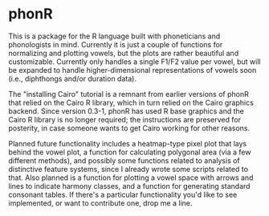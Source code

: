 phonR
=============

This is a package for the R language built with phoneticians and phonologists in mind. Currently it is just a couple of functions for normalizing and plotting vowels, but the plots are rather beautiful and customizable. Currently only handles a single F1/F2 value per vowel, but will be expanded to handle higher-dimensional representations of vowels soon (i.e., diphthongs and/or duration data).

The "installing Cairo" tutorial is a remnant from earlier versions of phonR that relied on the Cairo R library, which in turn relied on the Cairo graphics backend.  Since version 0.3-1, phonR has used R base graphics and the Cairo R library is no longer required; the instructions are preserved for posterity, in case someone wants to get Cairo working for other reasons.

Planned future functionality includes a heatmap-type pixel plot that lays behind the vowel plot, a function for calculating polygonal area (via a few different methods), and possibly some functions related to analysis of distinctive feature systems, since I already wrote some scripts related to that. Also planned is a function for plotting a vowel space with arrows and lines to indicate harmony classes, and a function for generating standard consonant tables.  If there's a particular functionality you'd like to see implemented, or want to contribute one, drop me a line.
